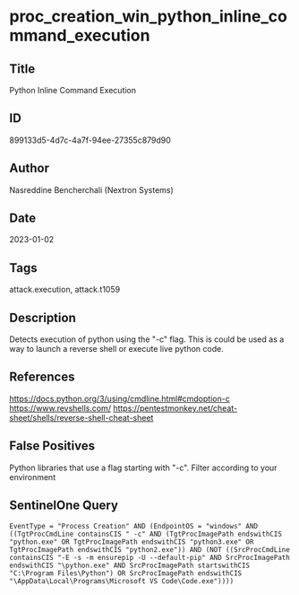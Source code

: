 # proc_creation_win_python_inline_command_execution

## Title
Python Inline Command Execution

## ID
899133d5-4d7c-4a7f-94ee-27355c879d90

## Author
Nasreddine Bencherchali (Nextron Systems)

## Date
2023-01-02

## Tags
attack.execution, attack.t1059

## Description
Detects execution of python using the "-c" flag. This is could be used as a way to launch a reverse shell or execute live python code.

## References
https://docs.python.org/3/using/cmdline.html#cmdoption-c
https://www.revshells.com/
https://pentestmonkey.net/cheat-sheet/shells/reverse-shell-cheat-sheet

## False Positives
Python libraries that use a flag starting with "-c". Filter according to your environment

## SentinelOne Query
```
EventType = "Process Creation" AND (EndpointOS = "windows" AND ((TgtProcCmdLine containsCIS " -c" AND (TgtProcImagePath endswithCIS "python.exe" OR TgtProcImagePath endswithCIS "python3.exe" OR TgtProcImagePath endswithCIS "python2.exe")) AND (NOT ((SrcProcCmdLine containsCIS "-E -s -m ensurepip -U --default-pip" AND SrcProcImagePath endswithCIS "\python.exe" AND SrcProcImagePath startswithCIS "C:\Program Files\Python") OR SrcProcImagePath endswithCIS "\AppData\Local\Programs\Microsoft VS Code\Code.exe"))))

```